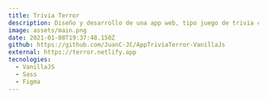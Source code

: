 ```yaml
---
title: Trivia Terror
description: Diseño y desarrollo de una app web, tipo juego de trivia con tematica de terror.
image: assets/main.png
date: 2021-01-08T19:37:48.150Z
github: https://github.com/JuanC-JC/AppTriviaTerror-VanillaJs
external: https://terror.netlify.app
tecnologies:
  - VanillaJS
  - Sass
  - Figma
---
```

